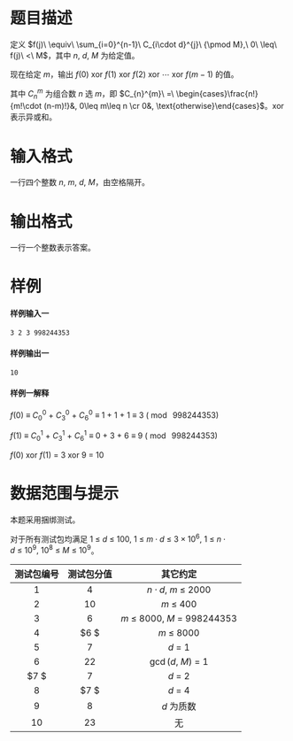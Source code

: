 
# 题目描述

定义 $f(j)\ \equiv\ \sum_{i=0}^{n-1}\ C_{i\cdot d}^{j}\ {\pmod M},\ 0\ \leq\ f(j)\ <\ M$，其中 $n,\ d,\ M$ 为给定值。

现在给定 $m$，输出 $f(0)\ \mathrm{xor}\ f(1)\ \mathrm{xor}\ f(2)\ \mathrm{xor}\ \cdots\ \mathrm{xor}\ f(m - 1)$ 的值。
	
其中 $C_{n}^{m}$ 为组合数 $n$ 选 $m$，即 $C_{n}^{m}\ =\ \begin{cases}\frac{n!}{m!\cdot (n-m)!}&, 0\leq m\leq n \cr 0&, \text{otherwise}\end{cases}$。$\mathrm{xor}$ 表示异或和。


# 输入格式

一行四个整数 $n,\ m,\ d,\ M$，由空格隔开。

# 输出格式

一行一个整数表示答案。

# 样例

#### 样例输入一

```
3 2 3 998244353
```

#### 样例输出一

```
10
```

#### 样例一解释
$f(0)\ \equiv\ C_0^0\ +\ C_3^0\ +\ C_6^0\ \equiv\ 1\ +\ 1\ +\ 1\ \equiv\ 3\ (\bmod\ 998244353)$

$f(1)\ \equiv\ C_0^1\ +\ C_3^1\ +\ C_6^1\ \equiv\ 0\ +\ 3\ +\ 6\ \equiv\ 9\ (\bmod\ 998244353)$

$f(0)\ \mathrm{xor}\ f(1)\ =\ 3\ \mathrm{xor}\ 9\ =\ 10$


# 数据范围与提示

本题采用捆绑测试。
	
对于所有测试包均满足 $1\ \leq\ d\ \leq\ 100,\ 1\ \leq\ m\cdot d\ \leq\ 3\times 10^6,\ 1\ \leq\ n\cdot d\ \leq\ 10^9,\ 10^8\ \leq\ M\ \leq\ 10^9$。
	
| 测试包编号 | 测试包分值 | 其它约定 |
| :-----: | :-----: | :-----: |
| $1$ | $4$ | $n\cdot d,\ m\ \leq\ 2000$ |
| $2$ | $10$ | $m\ \leq\ 400$ |
| $3$ | $6$ | $m\ \leq\ 8000,\ M\ =\ 998244353$ |
| $4$ | $6 $ | $m\ \leq\ 8000$ |
| $5$ | $7$ | $d\ =\ 1$ |
| $6$ | $22$ | $\gcd(d,\ M)\ =\ 1$ |
| $7 $ | $7$ | $d\ =\ 2$ |
| $8$ | $7 $ | $d\ =\ 4$ |
| $9$ | $8$ | $d$ 为质数 |
| $10$ | $23$ | 无 |

